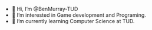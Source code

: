 - 👋 Hi, I’m @BenMurray-TUD
- 👀 I’m interested in Game development and Programing.
- 🌱 I’m currently learning Computer Science at TUD.
<!---
BenMurray-TUD/BenMurray-TUD is a ✨ special ✨ repository because its `README.md` (this file) appears on your GitHub profile.
You can click the Preview link to take a look at your changes.
--->
